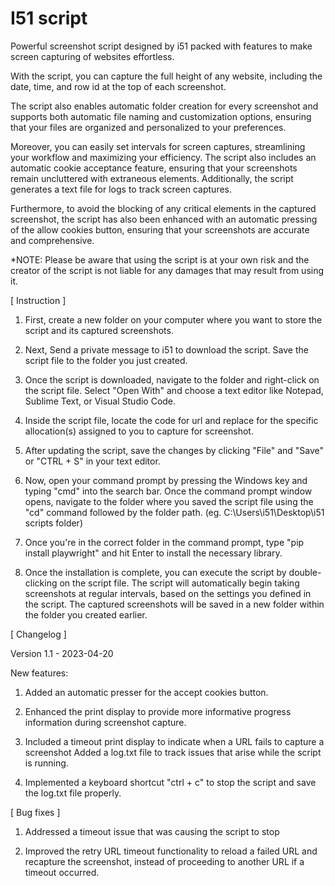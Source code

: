 # I51 script

Powerful screenshot script designed by i51 packed with features to make screen capturing of websites effortless. 

With the script, you can capture the full height of any website, including the date, time, and row id at the top of each screenshot. 

The script also enables automatic folder creation for every screenshot and supports both automatic file naming and customization options, ensuring that your files are organized and personalized to your preferences. 

Moreover, you can easily set intervals for screen captures, streamlining your workflow and maximizing your efficiency. The script also includes an automatic cookie acceptance feature, ensuring that your screenshots remain uncluttered with extraneous elements. Additionally, the script generates a text file for logs to track screen captures.

Furthermore, to avoid the blocking of any critical elements in the captured screenshot, the script has also been enhanced with an automatic pressing of the allow cookies button, ensuring that your screenshots are accurate and comprehensive.


*NOTE: Please be aware that using the script is at your own risk and the creator of the script is not liable for any damages that may result from using it.

[ Instruction ]

1. First, create a new folder on your computer where you want to store the script and its captured screenshots.

2. Next, Send a private message to i51 to download the script. Save the script file to the folder you just created.

3. Once the script is downloaded, navigate to the folder and right-click on the script file. Select "Open With" and choose a text editor like Notepad, Sublime Text, or Visual Studio Code.

4. Inside the script file, locate the code for url and replace for the specific allocation(s) assigned to you to capture for screenshot.

5. After updating the script, save the changes by clicking "File" and "Save" or "CTRL + S" in your text editor.

6. Now, open your command prompt by pressing the Windows key and typing "cmd" into the search bar. Once the command prompt window opens, navigate to the folder where you saved the script file using the "cd" command followed by the folder path. (eg. C:\Users\i51\Desktop\i51 scripts folder)

7. Once you're in the correct folder in the command prompt, type "pip install playwright" and hit Enter to install the necessary library.

8. Once the installation is complete, you can execute the script by double-clicking on the script file. The script will automatically begin taking screenshots at regular intervals, based on the settings you defined in the script. The captured screenshots will be saved in a new folder within the folder you created earlier.

[ Changelog ]

Version 1.1 - 2023-04-20

New features:

1. Added an automatic presser for the accept cookies button.

2. Enhanced the print display to provide more informative progress information during screenshot capture.

3. Included a timeout print display to indicate when a URL fails to capture a screenshot
Added a log.txt file to track issues that arise while the script is running.

4. Implemented a keyboard shortcut "ctrl + c" to stop the script and save the log.txt file properly.

[ Bug fixes ]

1. Addressed a timeout issue that was causing the script to stop

2. Improved the retry URL timeout functionality to reload a failed URL and recapture the screenshot, instead of proceeding to another URL if a timeout occurred.

